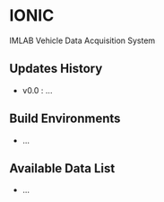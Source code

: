 # IONIC
IMLAB Vehicle Data Acquisition System
## Updates History
- v0.0 : ...

## Build Environments
- ...

## Available Data List
- ...
